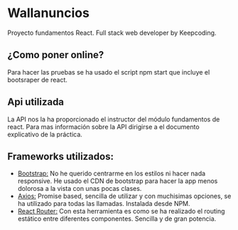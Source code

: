 # Wallanuncios
Proyecto fundamentos React. Full stack web developer by Keepcoding.
## ¿Como poner online?
Para hacer las pruebas se ha usado el script npm start que incluye el bootsraper de react.
## Api utilizada
La API nos la ha proporcionado el instructor del módulo fundamentos de react.
Para mas información sobre la API dirigirse a el documento explicativo de la práctica.
## Frameworks utilizados:
- [Bootstrap:]
No he querido centrarme en los estilos ni hacer nada responsive.
He usado el CDN de bootstrap para hacer la app menos dolorosa a la vista con unas pocas clases.
- [Axios:]
Promise based, sencilla de utilizar y con muchisimas opciones, se ha utilizado para todas las llamadas. Instalada desde NPM.
- [React Router:]
Con esta herramienta es como se ha realizado el routing estático entre diferentes componentes. Sencilla y de gran potencia.

[React Router:]: <https://reacttraining.com/react-router/>
[Bootstrap:]: <https://getbootstrap.com/>
[Axios:]: <https://github.com/axios/axios>